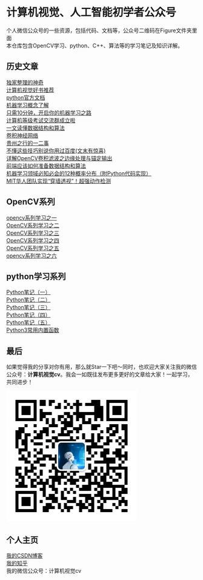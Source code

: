 # 计算机视觉、人工智能初学者公众号
个人微信公众号的一些资源，包括代码、文档等，公众号二维码在Figure文件夹里面\
本仓库包含OpenCV学习、python、C++、算法等的学习笔记及知识详解。

## 历史文章
[独家整理的神奇](https://mp.weixin.qq.com/s/rxJ5G2be9nPhTaIM4CfHbg)\
[计算机视觉好书推荐](https://mp.weixin.qq.com/s/DxYypI6j8rgw9a8ZADO_qw)\
[python官方文档](https://mp.weixin.qq.com/s/z-sVMQy3nAUsn0anCfmnpg)\
[机器学习概念了解](https://mp.weixin.qq.com/s/nUwwMnRkNSw9UalBZH3N6A)\
[只需10分钟，开启你的机器学习之路](https://mp.weixin.qq.com/s/r7--S_Vc93hdreU86B5v-Q)\
[计算机等级考试交流群成立啦](https://mp.weixin.qq.com/s/a4j8bFxiuMJIHtubXjO3lQ)\
[一文读懂数据结构和算法](https://mp.weixin.qq.com/s/szdNMpPjwFE2BEvWuIx5qw)\
[卷积神经网络](https://mp.weixin.qq.com/s/Sl0KAZ1FvQrGAKSKkf_B5w)\
[贵州之行的一二事](https://mp.weixin.qq.com/s/00EkX_QajFPq9NnIAGwXGg)\
[不懂这些技巧别说你用过百度(文末有惊喜)](https://mp.weixin.qq.com/s/JH-i1aF8x76_Zo-N9_w2lw)\
[详解OpenCV卷积滤波之边缘处理与锚定输出](https://mp.weixin.qq.com/s/Hr9V8mkLISJX0Oj7bh-OJw)\
[前端应该如何准备数据结构和算法](https://mp.weixin.qq.com/s/szdNMpPjwFE2BEvWuIx5qw)\
[机器学习领域必知必会的12种概率分布（附Python代码实现）](https://mp.weixin.qq.com/s/xG8o2DH1nBkd4pd7NztKew)\
[MIT华人团队实现“穿墙透视”！超强动作检测](https://mp.weixin.qq.com/s/yoUSIU34OBuGuIX52IPzog)
## OpenCV系列
[opencv系列学习之一](https://mp.weixin.qq.com/s/5rBNoVCJta9S9yLmLIFF9g)\
[OpenCV系列学习之二](https://mp.weixin.qq.com/s/lt6xhAPUhpafpT9pmMfUUA)\
[OpenCV系列学习之三](https://mp.weixin.qq.com/s/Cd7HS_Dxza_I0NmfH5NUag)\
[OpenCV系列学习之四](https://mp.weixin.qq.com/s/ppj9nT6JkzA6lfd1vU5pUw)\
[OpenCV系列学习之五](https://mp.weixin.qq.com/s/57UYcQrBib-pZXGrZEUd4g)\
[opencv系列学习之六](https://mp.weixin.qq.com/s/SVtp93ZiXO-WZG7AGZqrIQ)

## python学习系列
[Python笔记（一）](https://mp.weixin.qq.com/s/1SbaU1G-nwH_x-WR5CcVyQ)\
[Python笔记（二）](https://mp.weixin.qq.com/s/Ge4t1BZImNJNGdVMUY_xGg)\
[Python笔记（三）](https://mp.weixin.qq.com/s/0duOV8_DAPVbkK-8xA0ivQ)\
[Python笔记（四）](https://mp.weixin.qq.com/s/p6Vc-ka5L9w7RW4I2UwaBA)\
[Python笔记（五）](https://mp.weixin.qq.com/s/xC5PG5fr7tr2eLXmkxGRKA)\
[Python3常用内置函数](https://mp.weixin.qq.com/s/zWmikIUleBn72MqTIQisMA)


## 最后
如果觉得我的分享对你有用，那么就Star一下吧～同时，也欢迎大家关注我的微信公众号：**计算机视觉cv**。我会一如既往发布更多更好的文章给大家！一起学习，共同进步！


![](https://github.com/xwr96/Resource-Of-Wechat/blob/master/Figure/%E5%BE%AE%E4%BF%A1%E5%85%AC%E4%BC%97%E5%8F%B7.jpg)
## 个人主页
[我的CSDN博客](https://blog.csdn.net/xiewenrui1996)\
[我的知乎](https://www.zhihu.com/people/xie-wen-1-90/activities)\
我的微信公众号：计算机视觉cv
